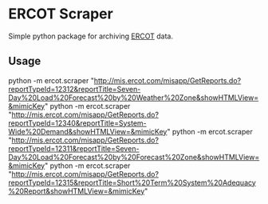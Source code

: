 ERCOT Scraper
=============

Simple python package for archiving [ERCOT](http://www.ercot.com/gridinfo/)
data.

Usage
-----

python -m ercot.scraper "http://mis.ercot.com/misapp/GetReports.do?reportTypeId=12312&reportTitle=Seven-Day%20Load%20Forecast%20by%20Weather%20Zone&showHTMLView=&mimicKey"
python -m ercot.scraper "http://mis.ercot.com/misapp/GetReports.do?reportTypeId=12340&reportTitle=System-Wide%20Demand&showHTMLView=&mimicKey"
python -m ercot.scraper "http://mis.ercot.com/misapp/GetReports.do?reportTypeId=12311&reportTitle=Seven-Day%20Load%20Forecast%20by%20Forecast%20Zone&showHTMLView=&mimicKey"
python -m ercot.scraper "http://mis.ercot.com/misapp/GetReports.do?reportTypeId=12315&reportTitle=Short%20Term%20System%20Adequacy%20Report&showHTMLView=&mimicKey"